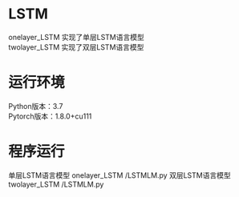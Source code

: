 # LSTM
onelayer_LSTM 实现了单层LSTM语言模型  
twolayer_LSTM 实现了双层LSTM语言模型  
# 运行环境
Python版本：3.7  
Pytorch版本：1.8.0+cu111  
# 程序运行
单层LSTM语言模型  onelayer_LSTM /LSTMLM.py 
双层LSTM语言模型  twolayer_LSTM /LSTMLM.py 
